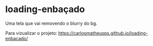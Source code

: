 # loading-enbaçado
 Uma tela que vai removendo o blurry do bg.

Para vizualizar o projeto: https://carlosmatheusps.github.io/loading-enbacado/
